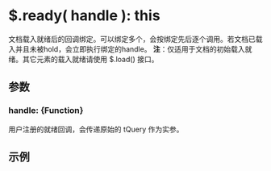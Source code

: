 # $.ready( handle ): this

文档载入就绪后的回调绑定。可以绑定多个，会按绑定先后逐个调用。若文档已载入并且未被hold，会立即执行绑定的handle。
**注**：仅适用于文档的初始载入就绪。其它元素的载入就绪请使用 $.load() 接口。


## 参数

### handle: {Function}

用户注册的就绪回调，会传递原始的 tQuery 作为实参。


## 示例
